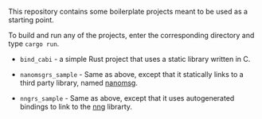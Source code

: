 This repository contains some boilerplate projects meant to be
used as a starting point.

To build and run any of the projects, enter the corresponding directory and type
`cargo run`.

 - `bind_cabi` - a simple Rust project that uses a static library written in C.

 - `nanomsgrs_sample` - Same as above, except that it statically links to a third
   party library, named [nanomsg](https://github.com/thehydroimpulse/nanomsg.rs).

 - `nngrs_sample` - Same as above, except that it uses autogenerated bindings to
   link to the [nng](https://github.com/nanomsg/nng) librarty.


